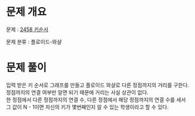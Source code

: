 # 문제 개요

문제 : [2458 키순서](https://www.acmicpc.net/problem/2458)

문제 분류 : 플로이드-와샬

# 문제 풀이

입력 받은 키 순서로 그래프를 만들고 플로이드 와샬로 다른 정점까지의 거리를 구한다.  
정점까지의 연결 여부만 알면 되기 때문에 거리는 사실 상관이 없다.  
한 정점에서 다른 정점까지의 연결 수, 다른 정점에서 해당 정점까지의 연결 수를 세서 그 값이 N - 1이면 자신의 키가 몇번째인지 알 수 있는 학생이라고 할 수 있다.
